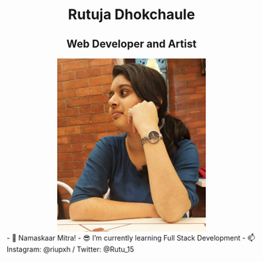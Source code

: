  <div align="center">
  <h1><strong>Rutuja Dhokchaule</strong></h1>
  <h2>Web Developer and Artist</h2>
  <img src="https://github.com/Rutu2k/Rutu2k/blob/master/rutu.jpeg" width="300" height="350">
</div>
- 🙏 Namaskaar Mitra!
- 😎 I’m currently learning Full Stack Development
- 📫 Instagram: @riupxh / Twitter: @Rutu_15
<!--
**Rutu2k/Rutu2k** is a ✨ _special_ ✨ repository because its `README.md` (this file) appears on your GitHub profile.-->

